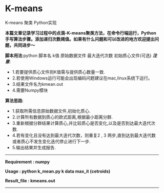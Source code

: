 # K-means

K-means 聚类 Python实现


**本篇文章记录学习过程中的点滴-K-means聚类方法，在命令行端运行，Python手写算法步骤。添加递归次数阈值。如果有什么问题和可以改进的地方欢迎提出问题，共同进步～**

__脚本用法__:python 脚本名 k值 原始数据文件 最大迭代次数 初始质心文件(可选)
  ___注意___:
-    1.若要提供质心文件则K值需与提供质心数量一致.
-    2.若使用Windows运行可能会出现编码问题建议在mac,linux系统下运行。
-    3.结果文件名为kmean.out
-    4.需要Numpy模块


__算法思路__:
-    1.获取所需信息原始数据文件,初始化质心.
-    2.计算所有数据到质心的欧式距离,根据最小距离分群.
-    3.重新根据分群结果计算质心,并比较质心是否变化,以及是否到达最大迭代次数.
-    4.若有变化且没有达到最大迭代次数，则重复2 , 3 两步,直到达到最大迭代数或者质心不发生变化迭代停止进行下一步.
-    5.输出结果并生成报告.



-------------------------------------------------
__Requirement : numpy__

__Usage : python k_mean.py k data max_it (cetroids)__

__Result_file : kmeans.out__

-------------------------------------------------

